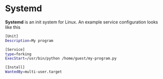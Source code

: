 # Systemd

**Systemd** is an init system for Linux. An example service configuration looks
like this

```sh
[Unit]
Description=My program

[Service]
type=forking
ExecStart=/usr/bin/python /home/guest/my-program.py

[Install]
WantedBy=multi-user.target
```
